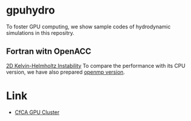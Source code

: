 # gpuhydro
To foster GPU computing, we show sample codes of hydrodynamic simulations in this repositry.

## Fortran witn OpenACC

[2D Kelvin-Helmholtz Instability](KHf90openacc/README.md)
To compare the performance with its CPU version, we have also prepared [openmp version](KHf90openmp/README.md). 


# Link
- [CfCA GPU Cluster](https://www.cfca.nao.ac.jp/gpgpu)
